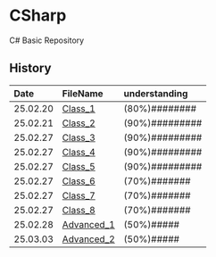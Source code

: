 # CSharp
 C# Basic Repository

## History

|Date|FileName|understanding|
|:--|:--|:--|
|25.02.20|[Class_1](./markdown/class_1.md)|(80%)########|
|25.02.21|[Class_2](./markdown/class_2.md)|(90%)#########|
|25.02.27|[Class_3](./markdown/class_3.md)|(90%)#########|
|25.02.27|[Class_4](./markdown/class_4.md)|(90%)#########|
|25.02.27|[Class_5](./markdown/class_5.md)|(90%)#########|
|25.02.27|[Class_6](./markdown/class_6.md)|(70%)#######|
|25.02.27|[Class_7](./markdown/class_7.md)|(70%)#######|
|25.02.27|[Class_8](./markdown/class_8.md)|(70%)#######|
|25.02.28|[Advanced_1](./markdown/Advanced_1.md)|(50%)#####|
|25.03.03|[Advanced_2](./markdown/Advanced_2.md)|(50%)#####|